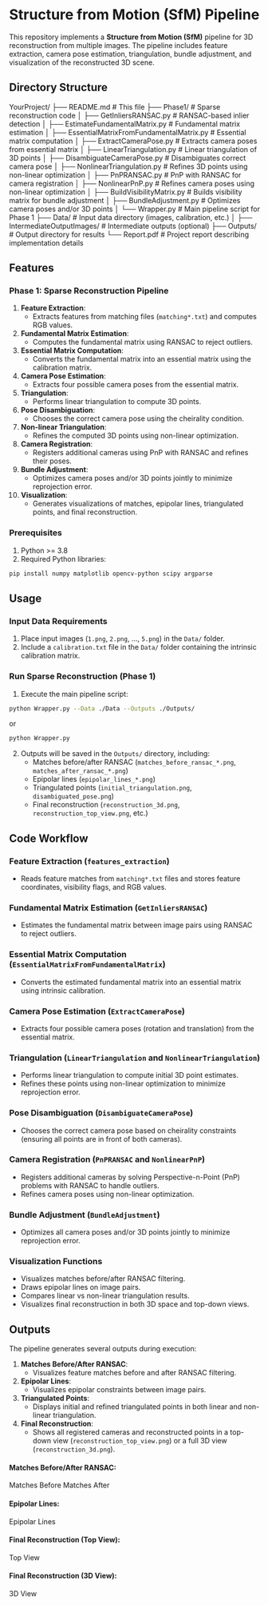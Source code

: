# Structure from Motion (SfM) Pipeline

This repository implements a **Structure from Motion (SfM)** pipeline for 3D reconstruction from multiple images. The pipeline includes feature extraction, camera pose estimation, triangulation, bundle adjustment, and visualization of the reconstructed 3D scene.


## Directory Structure


YourProject/
├── README.md                              # This file
├── Phase1/                                # Sparse reconstruction code
│   ├── GetInliersRANSAC.py                # RANSAC-based inlier detection
│   ├── EstimateFundamentalMatrix.py       # Fundamental matrix estimation
│   ├── EssentialMatrixFromFundamentalMatrix.py # Essential matrix computation
│   ├── ExtractCameraPose.py               # Extracts camera poses from essential matrix
│   ├── LinearTriangulation.py             # Linear triangulation of 3D points
│   ├── DisambiguateCameraPose.py          # Disambiguates correct camera pose
│   ├── NonlinearTriangulation.py          # Refines 3D points using non-linear optimization
│   ├── PnPRANSAC.py                       # PnP with RANSAC for camera registration
│   ├── NonlinearPnP.py                    # Refines camera poses using non-linear optimization
│   ├── BuildVisibilityMatrix.py           # Builds visibility matrix for bundle adjustment
│   ├── BundleAdjustment.py                # Optimizes camera poses and/or 3D points
│   └── Wrapper.py                         # Main pipeline script for Phase 1
├── Data/                                  # Input data directory (images, calibration, etc.)
│   ├── IntermediateOutputImages/         # Intermediate outputs (optional)
├── Outputs/                               # Output directory for results
└── Report.pdf                             # Project report describing implementation details



## Features

### Phase 1: Sparse Reconstruction Pipeline

1. **Feature Extraction**:
   - Extracts features from matching files (`matching*.txt`) and computes RGB values.
2. **Fundamental Matrix Estimation**:
   - Computes the fundamental matrix using RANSAC to reject outliers.
3. **Essential Matrix Computation**:
   - Converts the fundamental matrix into an essential matrix using the calibration matrix.
4. **Camera Pose Estimation**:
   - Extracts four possible camera poses from the essential matrix.
5. **Triangulation**:
   - Performs linear triangulation to compute 3D points.
6. **Pose Disambiguation**:
   - Chooses the correct camera pose using the cheirality condition.
7. **Non-linear Triangulation**:
   - Refines the computed 3D points using non-linear optimization.
8. **Camera Registration**:
   - Registers additional cameras using PnP with RANSAC and refines their poses.
9. **Bundle Adjustment**:
   - Optimizes camera poses and/or 3D points jointly to minimize reprojection error.
10. **Visualization**:
    - Generates visualizations of matches, epipolar lines, triangulated points, and final reconstruction.


### Prerequisites

1. Python >= 3.8
2. Required Python libraries:
```bash
pip install numpy matplotlib opencv-python scipy argparse
```

## Usage

### Input Data Requirements

1. Place input images (`1.png`, `2.png`, ..., `5.png`) in the `Data/` folder.
2. Include a `calibration.txt` file in the `Data/` folder containing the intrinsic calibration matrix.

### Run Sparse Reconstruction (Phase 1)

1. Execute the main pipeline script:

```bash
python Wrapper.py --Data ./Data --Outputs ./Outputs/
```
or 

```bash
python Wrapper.py
```

2. Outputs will be saved in the `Outputs/` directory, including:
    - Matches before/after RANSAC (`matches_before_ransac_*.png`, `matches_after_ransac_*.png`)
    - Epipolar lines (`epipolar_lines_*.png`)
    - Triangulated points (`initial_triangulation.png`, `disambiguated_pose.png`)
    - Final reconstruction (`reconstruction_3d.png`, `reconstruction_top_view.png`, etc.)



## Code Workflow

### Feature Extraction (`features_extraction`)
- Reads feature matches from `matching*.txt` files and stores feature coordinates, visibility flags, and RGB values.

### Fundamental Matrix Estimation (`GetInliersRANSAC`)
- Estimates the fundamental matrix between image pairs using RANSAC to reject outliers.

### Essential Matrix Computation (`EssentialMatrixFromFundamentalMatrix`)
- Converts the estimated fundamental matrix into an essential matrix using intrinsic calibration.

### Camera Pose Estimation (`ExtractCameraPose`)
- Extracts four possible camera poses (rotation and translation) from the essential matrix.

### Triangulation (`LinearTriangulation` and `NonlinearTriangulation`)
- Performs linear triangulation to compute initial 3D point estimates.
- Refines these points using non-linear optimization to minimize reprojection error.

### Pose Disambiguation (`DisambiguateCameraPose`)
- Chooses the correct camera pose based on cheirality constraints (ensuring all points are in front of both cameras).

### Camera Registration (`PnPRANSAC` and `NonlinearPnP`)
- Registers additional cameras by solving Perspective-n-Point (PnP) problems with RANSAC to handle outliers.
- Refines camera poses using non-linear optimization.

### Bundle Adjustment (`BundleAdjustment`)
- Optimizes all camera poses and/or 3D points jointly to minimize reprojection error.

### Visualization Functions
- Visualizes matches before/after RANSAC filtering.
- Draws epipolar lines on image pairs.
- Compares linear vs non-linear triangulation results.
- Visualizes final reconstruction in both 3D space and top-down views.


## Outputs

The pipeline generates several outputs during execution:

1. **Matches Before/After RANSAC**: 
    - Visualizes feature matches before and after RANSAC filtering.
2. **Epipolar Lines**: 
    - Visualizes epipolar constraints between image pairs.
3. **Triangulated Points**: 
    - Displays initial and refined triangulated points in both linear and non-linear triangulation.
4. **Final Reconstruction**: 
    - Shows all registered cameras and reconstructed points in a top-down view (`reconstruction_top_view.png`) or a full 3D view (`reconstruction_3d.png`).



#### Matches Before/After RANSAC:
Matches Before
Matches After

#### Epipolar Lines:
Epipolar Lines

#### Final Reconstruction (Top View):
Top View

#### Final Reconstruction (3D View):
3D View
